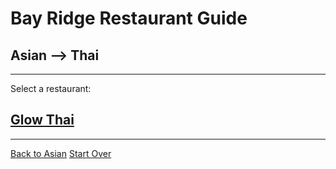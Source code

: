 # Bay Ridge Restaurant Guide
## Asian --> Thai
---
Select a restaurant:
## [Glow Thai](http://glowthai.com/)
---
[Back to Asian](..)
[Start Over](../home.md)